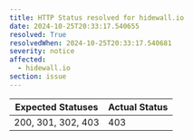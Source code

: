 ```yaml
---
title: HTTP Status resolved for hidewall.io
date: 2024-10-25T20:33:17.540655
resolved: True
resolvedWhen: 2024-10-25T20:33:17.540681
severity: notice
affected:
  - hidewall.io
section: issue
---
```


| Expected Statuses | Actual Status  |
|-------------------|----------------|
| 200, 301, 302, 403 | 403 |
